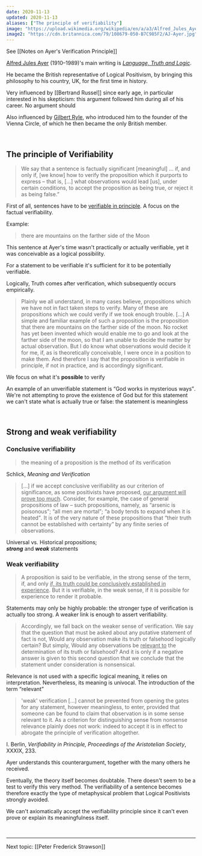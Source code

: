 ```yaml
---
date: 2020-11-13
updated: 2020-11-13
aliases: ["The principle of verifiability"]
image: "https://upload.wikimedia.org/wikipedia/en/a/a3/Alfred_Jules_Ayer.jpg"
image2: "https://cdn.britannica.com/79/108679-050-B7C985F2/AJ-Ayer.jpg"
---
```

See [[Notes on Ayer's Verification Principle]]

[Alfred Jules Ayer](https://plato.stanford.edu/entries/ayer/ "Alfred Jules Ayer on Stanford Encyclopedia of Philosophy") (1910–1989)'s main writing is <cite><a href="https://www.wikiwand.com/en/Language,_Truth,_and_Logic" target="_blank" rel="noopener noreferrer"> Language, Truth and Logic</a></cite>.

He became the British representative of Logical Positivism, by bringing this philosophy to his country, UK, for the first time in history.

Very influenced by [[Bertrand Russel]] since early age, in particular interested in his skepticism: this argument followed him during all of his career. No argument should 

Also influenced by [Gilbert Ryle](https://plato.stanford.edu/entries/ryle/ "Gilbert Ryle on Stanford Encyclopedia of Philosophy"), who introduced him to the founder of the Vienna Circle, of which he then became the only British member.

<br>

## The principle of Verifiability

> We say that a sentence is factually significant \[meaningful\] … if, and only if, \[we know\] how to verify the proposition which it purports to express – that is, \[…\] what observations would lead \[us\], under certain conditions, to accept the proposition as being true, or reject it as being false.”

First of all, sentences have to be <u>verifiable in principle</u>. A focus on the factual verifiability.

Example:

> there are mountains on the farther side of the Moon

This sentence at Ayer's time wasn't practically or actually verifiable, yet it was conceivable as a logical possibility.

For a statement to be verifiable it's sufficient for it to be potentially verifiable.

Logically, Truth comes after verification, which subsequently occurs empirically.

> Plainly we all understand, in many cases believe, propositions which we have not in fact taken steps to verify. Many of these are propositions which we could verify if we took enough trouble. \[…\] A simple and familiar example of such a proposition is the proposition that there are mountains on the farther side of the moon. No rocket has yet been invented which would enable me to go and look at the farther side of the moon, so that I am unable to decide the matter by actual observation. But I do know what observations would decide it for me, if, as is theoretically conceivable, I were once in a position to make them. And therefore I say that the proposition is verifiable in principle, if not in practice, and is accordingly significant.

We focus on what it's **possible** to verify

An example of an unverifiable statement is <q>God works in mysterious ways</q>. We're not attempting to prove the existence of God but for this statement we can't state what is actually true or false: the statement is meaningless

<br>

## Strong and weak verifiability

### Conclusive verifiability

> the meaning of a proposition is the method
of its verification

<p class="cite">Schlick, <cite>Meaning and Verification</cite></p>

> \[…\] if we accept conclusive verifiability as our criterion of significance, as some positivists have proposed, <u>our argument will prove too much</u>. Consider, for example, the case of general propositions of law – such propositions, namely, as <q>arsenic is poisonous</q>; <q>all men are mortal</q>; <q>a body tends to expand when it is heated</q>. It is of the very nature of these propositions that <q>their truth cannot be established with certainty</q> by any finite series of observations.

Universal vs. Historical propositions;   
***strong*** and ***weak*** statements

### Weak verifiability

> A proposition is said to be verifiable, in the strong sense of the term, if, and only <u>if, its truth could be conclusively established in experience</u>. But it is verifiable, in the weak sense, if it is possible for experience to render it probable.

Statements may only be highly probable: the stronger type of verification is actually too strong. A weaker link is enough to assert verifiability.

> Accordingly, we fall back on the weaker sense of verification. We say that the question that must be asked about any putative statement of fact is not, Would any observation make its truth or falsehood logically certain? But simply, Would any observations be <u>relevant to</u> the determination of its truth or falsehood? And it is only if a negative answer is given to this second question that we conclude that the statement under consideration is nonsensical.

Relevance is not used with a specific logical meaning, it relies on interpretation. Nevertheless, its meaning is univocal.
The introduction of the term “relevant” 

> 'weak' verification \[…\] cannot be prevented from opening the gates for any statement, however meaningless, to enter, provided that someone can be found to claim that observation is in some sense relevant to it. As a criterion for distinguishing sense from nonsense relevance plainly does not work: indeed to accept it is in effect to abrogate the principle of verification altogether.

<p class="cite">I. Berlin, <cite>Verifiability in Principle, Proceedings of the Aristotelian Society</cite>, XXXIX, 233.</p>

Ayer understands this counterargument, together with the many others he received.

Eventually, the theory itself becomes doubtable. There doesn't seem to be a test to verify this very method. The verifiability of a sentence becomes therefore exactly the type of metaphysical problem that Logical Positivists strongly avoided.

We can't axiomatically accept the verifiability principle since it can't even prove or explain its meaningfulness itself.

<br>

---

Next topic: [[Peter Frederick Strawson]]

[SEP]: https://plato.stanford.edu/ "Stanford Encyclopedia of Philosophy"